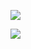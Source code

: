 ![](https://youpaiyun.zongqilive.cn/image/006tNc79ly1fz12nsv64yj31ae0oyjuz.jpg)

![](https://youpaiyun.zongqilive.cn/image/006tNc79ly1fz12x9eg3mj31kq0rgace.jpg)

